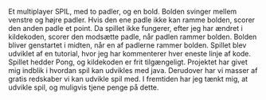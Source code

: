 Et multiplayer SPIL, med to padler, og en bold. Bolden svinger
mellem venstre og højre padler. Hvis den ene padle ikke
kan ramme bolden, scorer den anden padle et point. Da spillet
ikke fungerer, efter jeg har ændret i kildekoden, scorer
den modsætte padle, når padlen rammer bolden. Bolden bliver
genstartet i midten, når en af padlerne rammer bolden.
Spillet blev udviklet af en tutorial, hvor jeg har 
kommenterer hver eneste linje af kode.  
Spillet hedder Pong, og kildekoden er frit tilgængeligt. 
Projektet har givet mig indblik i hvordan spil kan udvikles
med java. Derudover har vi masser af gratis redskaber vi
kan udvikle spil med. I fremtiden har jeg tænkt mig, at udvikle
spil, og muligvis tjene penge på dette.


